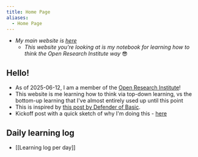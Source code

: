 ```yaml
---
title: Home Page
aliases:
  - Home Page
---
```

- *My main website is [here](https://www.alexislearning.me/)*
	- *This website you're looking at is my notebook for learning how to think the Open Research Institute way* 😎
## Hello!
- As of 2025-06-12, I am a member of the [Open Research Institute](https://defenderofthebasic.substack.com/p/how-do-we-bootstrap-the-open-research?utm_source=profile&utm_medium=reader2)!
- This website is me learning how to think via top-down learning, vs the bottom-up learning that I've almost entirely used up until this point
- This is inspired by [this post by Defender of Basic](https://defenderofthebasic.substack.com/p/geoffrey-hinton-on-developing-your). 
- Kickoff post with a quick sketch of why I'm doing this - [here](https://www.alexislearning.me/learning-how-to-think/)
## Daily learning log
- [[Learning log per day]]
